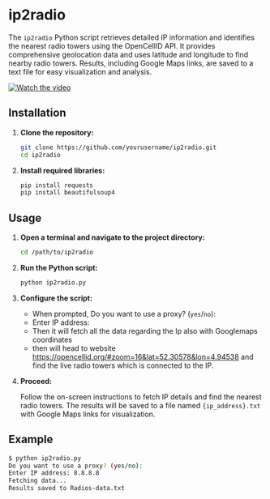 # ip2radio

The `ip2radio` Python script retrieves detailed IP information and identifies the nearest radio towers using the OpenCellID API. It provides comprehensive geolocation data and uses latitude and longitude to find nearby radio towers. Results, including Google Maps links, are saved to a text file for easy visualization and analysis.

[![Watch the video](https://i.imgur.com/iFf6wWQ.jpg)](https://i.imgur.com/iFf6wWQ.mp4)

## Installation

1. **Clone the repository:**

    ```bash
    git clone https://github.com/yourusername/ip2radio.git
    cd ip2radio
    ```

2. **Install required libraries:**

    ```bash
    pip install requests
    pip install beautifulsoup4
    ```

## Usage

1. **Open a terminal and navigate to the project directory:**

    ```bash
    cd /path/to/ip2radio
    ```

2. **Run the Python script:**

    ```bash
    python ip2radio.py
    ```

3. **Configure the script:**

    - When prompted, Do you want to use a proxy? (`yes`/`no`):
    - Enter IP address:
    - Then it will fetch all the data regarding the Ip also with Googlemaps coordinates
    - then will head to website https://opencellid.org/#zoom=16&lat=52.30578&lon=4.94538 and find the live radio towers which is connected to the IP.

4. **Proceed:**

    Follow the on-screen instructions to fetch IP details and find the nearest radio towers. The results will be saved to a file named `{ip_address}.txt` with Google Maps links for visualization.

## Example

```bash
$ python ip2radio.py
Do you want to use a proxy? (yes/no):
Enter IP address: 8.8.8.8
Fetching data...
Results saved to Radios-data.txt
